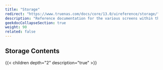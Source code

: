 ```yaml
---
title: "Storage"
redirect: "https://www.truenas.com/docs/core/13.0/uireference/storage/"
description: "Reference documentation for the various screens within the Storage menu option."
geekdocCollapseSection: true
weight: 90
related: false
---
```


<div class="noprint">

## Storage Contents

{{< children depth="2" description="true" >}}

</div>
